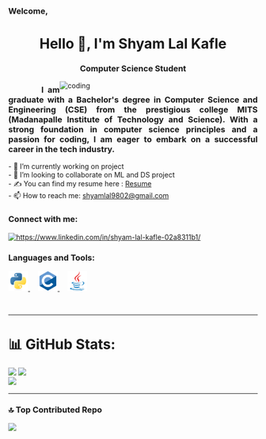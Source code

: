 ### Welcome,
<!--
**shyam0880/shyam0880** is a ✨ _special_ ✨ repository because its `README.md` (this file) appears on your GitHub profile.

Here are some ideas to get you started:

- 🔭 I’m currently working on ...
- 🌱 I’m currently learning ...
- 👯 I’m looking to collaborate on ...
- 🤔 I’m looking for help with ...
- 💬 Ask me about ...
- 📫 How to reach me: ...
- 😄 Pronouns: ...
- ⚡ Fun fact: ...
-->
<h1 align="center">Hello 👋, I'm Shyam Lal Kafle</h1>
<h3 align="center">Computer Science Student</h3>

<img align="right" alt="coding" width="400" src="https://github.com/shyam0880/shyam0880/assets/67910907/39129782-8f8b-45a8-b9eb-b6310d0d3d83">
<h3 align="justify"> &nbsp &nbsp &nbsp &nbsp I am graduate with a Bachelor's degree in Computer Science and Engineering (CSE) from the prestigious college MITS (Madanapalle Institute of Technology and Science). With a strong foundation in computer science principles and a passion for coding, I am eager to embark on a successful career in the tech industry.</h2>
- 🌱 I’m currently working on project <br>
- 👯 I’m looking to collaborate on ML and DS project <br>
- ✍ You can find my resume here : <a href="">Resume</a> <br>
- 📫 How to reach me: <a href="mailto:shyamlal9802@gmail.com">shyamlal9802@gmail.com</a><br>
<h3 align="left">Connect with me:</h3>
<p align="left">
<a href="https://linkedin.com/in/https://www.linkedin.com/in/shyam-lal-kafle-02a8311b1/" target="blank"><img align="center" src="https://raw.githubusercontent.com/rahuldkjain/github-profile-readme-generator/master/src/images/icons/Social/linked-in-alt.svg" alt="https://www.linkedin.com/in/shyam-lal-kafle-02a8311b1/" height="30" width="40" /></a>
</p>

<h3 align="left">Languages and Tools:</h3>
<p align="left"> <a href="https://www.python.org" target="_blank" rel="noreferrer"> <img src="https://raw.githubusercontent.com/devicons/devicon/master/icons/python/python-original.svg" alt="python" width="40" height="40"/> </a> &nbsp &nbsp <a href="https://www.cprogramming.com/" target="_blank" rel="noreferrer"> <img src="https://raw.githubusercontent.com/devicons/devicon/master/icons/c/c-original.svg" alt="c" width="40" height="40"/> </a> &nbsp &nbsp <a href="https://www.java.com" target="_blank" rel="noreferrer"> <img src="https://raw.githubusercontent.com/devicons/devicon/master/icons/java/java-original.svg" alt="java" width="40" height="40"/> </a> </p><br>

<!--------------------------------------------------------------------------------------------------------------------------------------------->


<!--## 🌐 Socials:
[![LinkedIn](https://img.shields.io/badge/LinkedIn-%230077B5.svg?logo=linkedin&logoColor=white)](https://linkedin.com/in/https://www.linkedin.com/in/shyam-lal-kafle-02a8311b1/) 

# 💻 Tech Stack:
![C](https://img.shields.io/badge/c-%2300599C.svg?style=for-the-badge&logo=c&logoColor=white) ![CSS3](https://img.shields.io/badge/css3-%231572B6.svg?style=for-the-badge&logo=css3&logoColor=white) ![Java](https://img.shields.io/badge/java-%23ED8B00.svg?style=for-the-badge&logo=java&logoColor=white) ![C](https://img.shields.io/badge/c-%2300599C.svg?style=for-the-badge&logo=c&logoColor=white) ![Python](https://img.shields.io/badge/python-3670A0?style=for-the-badge&logo=python&logoColor=ffdd54)-->
---
# 📊 GitHub Stats:
![](https://github-readme-stats.vercel.app/api?username=shyam0880&theme=blue-green&hide_border=true&include_all_commits=true&count_private=true)
![](https://github-readme-streak-stats.herokuapp.com/?user=shyam0880&theme=blue-green&hide_border=true)<br/>
![](https://github-readme-stats.vercel.app/api/top-langs/?username=shyam0880&theme=blue-green&hide_border=true&include_all_commits=true&count_private=true&layout=compact)

---

### 🔝 Top Contributed Repo
![](https://github-contributor-stats.vercel.app/api?username=shyam0880&limit=5&theme=tokyonight&combine_all_yearly_contributions=true)
<!--
---
[![](https://visitcount.itsvg.in/api?id=shyam0880&icon=9&color=6)](https://visitcount.itsvg.in)

<!-- Proudly created with GPRM ( https://gprm.itsvg.in ) -->


